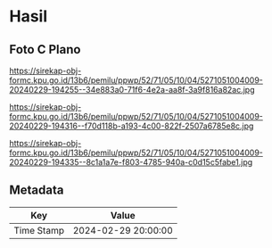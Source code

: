 # Hasil

## Foto C Plano

https://sirekap-obj-formc.kpu.go.id/13b6/pemilu/ppwp/52/71/05/10/04/5271051004009-20240229-194255--34e883a0-71f6-4e2a-aa8f-3a9f816a82ac.jpg

https://sirekap-obj-formc.kpu.go.id/13b6/pemilu/ppwp/52/71/05/10/04/5271051004009-20240229-194316--f70d118b-a193-4c00-822f-2507a6785e8c.jpg

https://sirekap-obj-formc.kpu.go.id/13b6/pemilu/ppwp/52/71/05/10/04/5271051004009-20240229-194335--8c1a1a7e-f803-4785-940a-c0d15c5fabe1.jpg


## Metadata

| Key        | Value               |
| ---------- | ------------------- |
| Time Stamp | 2024-02-29 20:00:00 |



